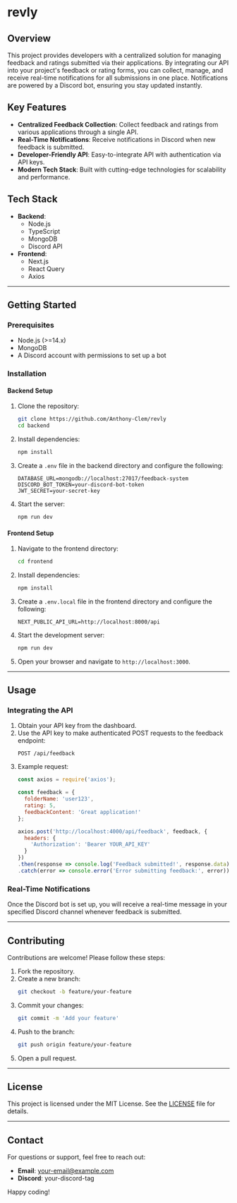 # revly

## Overview
This project provides developers with a centralized solution for managing feedback and ratings submitted via their applications. By integrating our API into your project's feedback or rating forms, you can collect, manage, and receive real-time notifications for all submissions in one place. Notifications are powered by a Discord bot, ensuring you stay updated instantly.

## Key Features
- **Centralized Feedback Collection**: Collect feedback and ratings from various applications through a single API.
- **Real-Time Notifications**: Receive notifications in Discord when new feedback is submitted.
- **Developer-Friendly API**: Easy-to-integrate API with authentication via API keys.
- **Modern Tech Stack**: Built with cutting-edge technologies for scalability and performance.

## Tech Stack
- **Backend**:
  - Node.js
  - TypeScript
  - MongoDB
  - Discord API
- **Frontend**:
  - Next.js
  - React Query
  - Axios

---

## Getting Started

### Prerequisites
- Node.js (>=14.x)
- MongoDB
- A Discord account with permissions to set up a bot

### Installation

#### Backend Setup
1. Clone the repository:
   ```bash
   git clone https://github.com/Anthony-Clem/revly
   cd backend
   ```
2. Install dependencies:
   ```bash
   npm install
   ```
3. Create a `.env` file in the backend directory and configure the following:
   ```env
   DATABASE_URL=mongodb://localhost:27017/feedback-system
   DISCORD_BOT_TOKEN=your-discord-bot-token
   JWT_SECRET=your-secret-key
   ```
4. Start the server:
   ```bash
   npm run dev
   ```

#### Frontend Setup
1. Navigate to the frontend directory:
   ```bash
   cd frontend
   ```
2. Install dependencies:
   ```bash
   npm install
   ```
3. Create a `.env.local` file in the frontend directory and configure the following:
   ```env
   NEXT_PUBLIC_API_URL=http://localhost:8000/api
   ```
4. Start the development server:
   ```bash
   npm run dev
   ```
5. Open your browser and navigate to `http://localhost:3000`.

---

## Usage

### Integrating the API
1. Obtain your API key from the dashboard.
2. Use the API key to make authenticated POST requests to the feedback endpoint:
   ```http
   POST /api/feedback
   ```
3. Example request:
   ```javascript
   const axios = require('axios');

   const feedback = {
     folderName: 'user123',
     rating: 5,
     feedbackContent: 'Great application!'
   };

   axios.post('http://localhost:4000/api/feedback', feedback, {
     headers: {
       'Authorization': 'Bearer YOUR_API_KEY'
     }
   })
   .then(response => console.log('Feedback submitted!', response.data))
   .catch(error => console.error('Error submitting feedback:', error));
   ```

### Real-Time Notifications
Once the Discord bot is set up, you will receive a real-time message in your specified Discord channel whenever feedback is submitted.

---

## Contributing
Contributions are welcome! Please follow these steps:
1. Fork the repository.
2. Create a new branch:
   ```bash
   git checkout -b feature/your-feature
   ```
3. Commit your changes:
   ```bash
   git commit -m 'Add your feature'
   ```
4. Push to the branch:
   ```bash
   git push origin feature/your-feature
   ```
5. Open a pull request.

---

## License
This project is licensed under the MIT License. See the [LICENSE](LICENSE) file for details.

---

## Contact
For questions or support, feel free to reach out:
- **Email**: your-email@example.com
- **Discord**: your-discord-tag

Happy coding!

